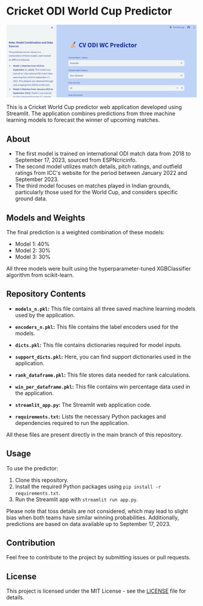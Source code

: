 # Cricket ODI World Cup Predictor

![Cricket](https://github.com/chandrajithv/World_Cup_Predictor/blob/1a6520b60d7b7b6310cf053d54b96e46c5127c16/Predictor_Web_App_photo.jpg)

This is a Cricket World Cup predictor web application developed using Streamlit. The application combines predictions from three machine learning models to forecast the winner of upcoming matches.

## About

- The first model is trained on international ODI match data from 2018 to September 17, 2023, sourced from ESPNcricinfo.
- The second model utilizes match details, pitch ratings, and outfield ratings from ICC's website for the period between January 2022 and September 2023.
- The third model focuses on matches played in Indian grounds, particularly those used for the World Cup, and considers specific ground data.

## Models and Weights

The final prediction is a weighted combination of these models:
- Model 1: 40%
- Model 2: 30%
- Model 3: 30%

All three models were built using the hyperparameter-tuned XGBClassifier algorithm from scikit-learn.

## Repository Contents

- **`models_n.pkl`:** This file contains all three saved machine learning models used by the application.

- **`encoders_n.pkl`:** This file contains the label encoders used for the models.

- **`dicts.pkl`:** This file contains dictionaries required for model inputs.

- **`support_dicts.pkl`:** Here, you can find support dictionaries used in the application.

- **`rank_dataframe.pkl`:** This file stores data needed for rank calculations.

- **`win_per_dataframe.pkl`:** This file contains win percentage data used in the application.

- **`streamlit_app.py`:** The Streamlit web application code.

- **`requirements.txt`:** Lists the necessary Python packages and dependencies required to run the application.

All these files are present directly in the main branch of this repository.

## Usage

To use the predictor:

1. Clone this repository.
2. Install the required Python packages using `pip install -r requirements.txt`.
3. Run the Streamlit app with `streamlit run app.py`.

Please note that toss details are not considered, which may lead to slight bias when both teams have similar winning probabilities. Additionally, predictions are based on data available up to September 17, 2023.

## Contribution

Feel free to contribute to the project by submitting issues or pull requests.

## License

This project is licensed under the MIT License - see the [LICENSE](LICENSE) file for details.
